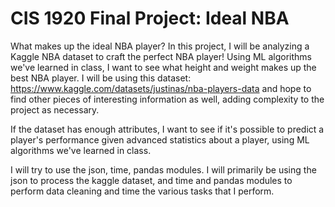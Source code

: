 # CIS 1920 Final Project: Ideal NBA

What makes up the ideal NBA player? In this project, I will be analyzing a Kaggle NBA dataset to craft the perfect NBA player! Using ML algorithms we've learned in class, I want to see what height and weight makes up the best NBA player. I will be using this dataset: https://www.kaggle.com/datasets/justinas/nba-players-data and hope to find other pieces of interesting information as well, adding complexity to the project as necessary.

If the dataset has enough attributes, I want to see if it's possible to predict a player's performance given advanced statistics about a player, using ML algorithms we've learned in class. 

I will try to use the json, time, pandas modules. I will primarily be using the json to process the kaggle dataset, and time and pandas modules to perform data cleaning and time the various tasks that I perform.

